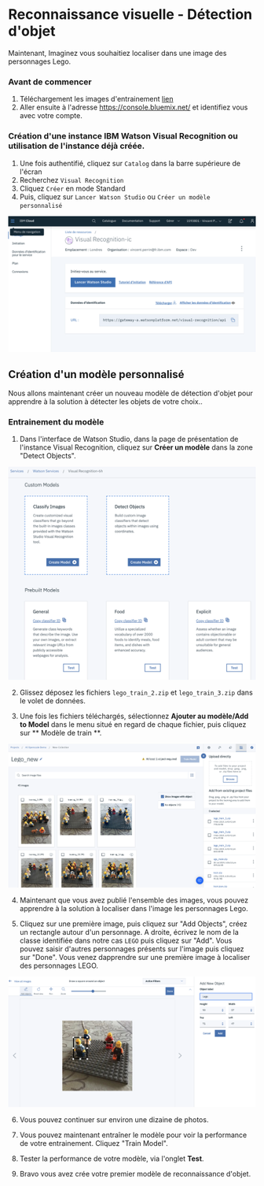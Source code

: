 # Reconnaissance visuelle - Détection d'objet

Maintenant, Imaginez vous souhaitiez localiser dans une image des personnages Lego.

### Avant de commencer

1. Téléchargement les images d'entrainement [lien](https://github.com/watson-developer-cloud/visual-recognition-coreml/tree/master/Training%20Images)
2. Aller ensuite à l'adresse https://console.bluemix.net/ et identifiez vous avec votre compte.

### Création d'une instance IBM Watson Visual Recognition ou utilisation de l'instance déjà créée.
1. Une fois authentifié, cliquez sur `Catalog` dans la barre supérieure de l'écran
2. Recherchez `Visual Recognition`
5. Cliquez `Créer` en mode Standard
6. Puis, cliquez sur `Lancer Watson Studio` ou `Créer un modèle personnalisé`

![Lancer Watson Studio](/images/launch.jpg)

## Création d'un modèle personnalisé

Nous allons maintenant créer un nouveau modèle de détection d'objet pour apprendre à la solution à détecter les objets de votre choix..

### Entrainement du modèle
1. Dans l'interface de Watson Studio, dans la page de présentation de l'instance Visual Recognition, cliquez sur **Créer un modèle** dans la zone "Detect Objects".

![new project](/images/objects.png)

2. Glissez déposez les fichiers `lego_train_2.zip` et `lego_train_3.zip` dans le volet de données.

3. Une fois les fichiers téléchargés, sélectionnez **Ajouter au modèle/Add to Model** dans le menu situé en regard de chaque fichier, puis cliquez sur ** Modèle de train **.

![new project](/images/lego_interface.png)

4. Maintenant que vous avez publié l'ensemble des images, vous pouvez apprendre à la solution à localiser dans l'image les personnages Lego.

5. Cliquez sur une première image, puis cliquez sur "Add Objects", créez un rectangle autour d'un personnage. 
A droite, écrivez le nom de la classe identifiée dans notre cas `LEGO` puis cliquez sur "Add". Vous pouvez saisir d'autres personnages présents sur l'image puis cliquez sur "Done". Vous venez dapprendre sur une première image à localiser des personnages LEGO.

![entrainement](/images/entrainement.png)

6. Vous pouvez continuer sur environ une dizaine de photos.

7. Vous pouvez maintenant entraîner le modèle pour voir la performance de votre entrainement. Cliquez "Train Model".

8. Tester la performance de votre modèle, via l'onglet **Test**.

6. Bravo vous avez crée votre premier modèle de reconnaissance d'objet.

